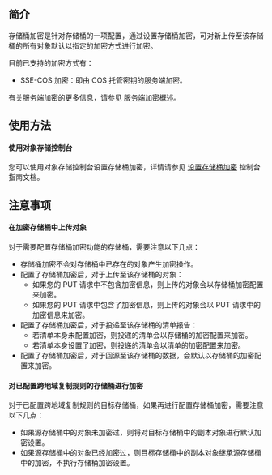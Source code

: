 ## 简介

存储桶加密是针对存储桶的一项配置，通过设置存储桶加密，可对新上传至该存储桶的所有对象默认以指定的加密方式进行加密。

目前已支持的加密方式有：

- SSE-COS 加密：即由 COS 托管密钥的服务端加密。

有关服务端加密的更多信息，请参见 [服务端加密概述](https://cloud.tencent.com/document/product/436/18145)。

## 使用方法



#### 使用对象存储控制台

您可以使用对象存储控制台设置存储桶加密，详情请参见 [设置存储桶加密](https://cloud.tencent.com/document/product/436/40116) 控制台指南文档。

## 注意事项

#### 在加密存储桶中上传对象

对于需要配置存储桶加密功能的存储桶，需要注意以下几点：

- 存储桶加密不会对存储桶中已存在的对象产生加密操作。
- 配置了存储桶加密后，对于上传至该存储桶的对象：
  - 如果您的 PUT 请求中不包含加密信息，则上传的对象会以存储桶加密配置来加密。
  - 如果您的 PUT 请求中包含了加密信息，则上传的对象会以 PUT 请求中的加密信息来加密。
- 配置了存储桶加密后，对于投递至该存储桶的清单报告：
  - 若清单本身未配置加密，则投递的清单会以存储桶的加密配置来加密。
  - 若清单本身设置了加密，则投递的清单会以清单的加密配置来加密。
- 配置了存储桶加密后，对于回源至该存储桶的数据，会默认以存储桶的加密配置来加密。

#### 对已配置跨地域复制规则的存储桶进行加密

对于已配置跨地域复制规则的目标存储桶，如果再进行配置存储桶加密，需要注意以下几点：

- 如果源存储桶中的对象未加密过，则将对目标存储桶中的副本对象进行默认加密设置。
- 如果源存储桶中的对象已经加密过，则目标存储桶中的副本对象继承源存储桶中的加密，不执行存储桶加密设置。

